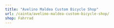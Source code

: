```yaml
---
title: "Avelino Maldea Custom Bicycle Shop"
url: /cainta/avelino-maldea-custom-bicycle-shop/
shop: Fahrrad
---
```

